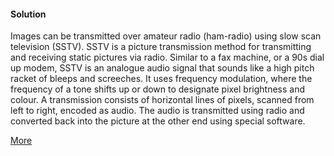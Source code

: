 #### Solution
Images can be transmitted over amateur radio (ham-radio) using slow scan television (SSTV).
SSTV is a picture transmission method for transmitting and receiving static pictures via radio. Similar to a fax machine, or a 90s dial up modem, SSTV is an analogue audio signal that sounds like a high pitch racket of bleeps and screeches. It uses frequency modulation, where the frequency of a tone shifts up or down to designate pixel brightness and colour. A transmission consists of horizontal lines of pixels, scanned from left to right, encoded as audio. The audio is transmitted using radio and converted back into the picture at the other end using special software.

[More](https://github.com/davidhoness/sstv_decoder)


